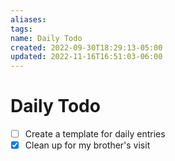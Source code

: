 ```yaml
---
aliases: 
tags: 
name: Daily Todo
created: 2022-09-30T18:29:13-05:00
updated: 2022-11-16T16:51:03-06:00
---
```

# Daily Todo
- [ ] Create a template for daily entries
- [x] Clean up for my brother's visit
